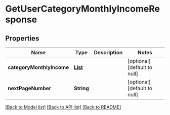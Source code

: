 # GetUserCategoryMonthlyIncomeResponse
## Properties

| Name | Type | Description | Notes |
|------------ | ------------- | ------------- | -------------|
| **categoryMonthlyIncome** | [**List**](CategoryMonthlyIncome.md) |  | [optional] [default to null] |
| **nextPageNumber** | **String** |  | [optional] [default to null] |

[[Back to Model list]](../README.md#documentation-for-models) [[Back to API list]](../README.md#documentation-for-api-endpoints) [[Back to README]](../README.md)

